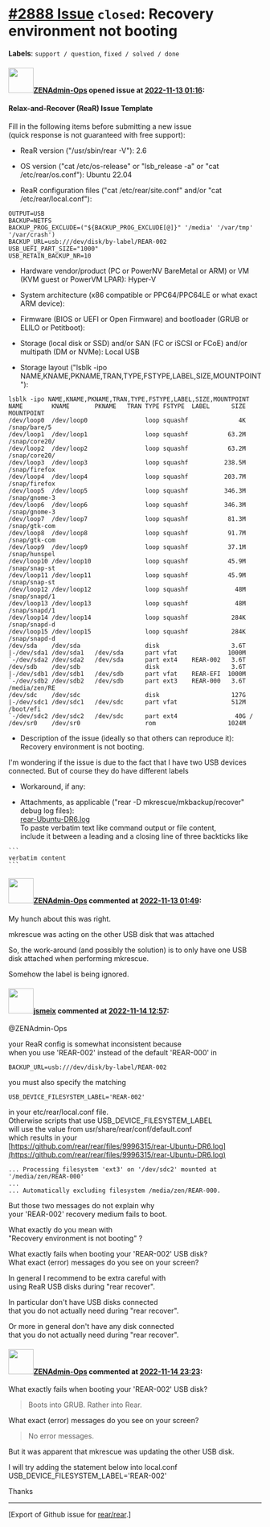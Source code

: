 [\#2888 Issue](https://github.com/rear/rear/issues/2888) `closed`: Recovery environment not booting
===================================================================================================

**Labels**: `support / question`, `fixed / solved / done`

#### <img src="https://avatars.githubusercontent.com/u/62083231?v=4" width="50">[ZENAdmin-Ops](https://github.com/ZENAdmin-Ops) opened issue at [2022-11-13 01:16](https://github.com/rear/rear/issues/2888):

#### Relax-and-Recover (ReaR) Issue Template

Fill in the following items before submitting a new issue  
(quick response is not guaranteed with free support):

-   ReaR version ("/usr/sbin/rear -V"): 2.6

-   OS version ("cat /etc/os-release" or "lsb\_release -a" or "cat
    /etc/rear/os.conf"): Ubuntu 22.04

-   ReaR configuration files ("cat /etc/rear/site.conf" and/or "cat
    /etc/rear/local.conf"):

<!-- -->

    OUTPUT=USB
    BACKUP=NETFS
    BACKUP_PROG_EXCLUDE=("${BACKUP_PROG_EXCLUDE[@]}" '/media' '/var/tmp' '/var/crash')
    BACKUP_URL=usb:///dev/disk/by-label/REAR-002
    USB_UEFI_PART_SIZE="1000"
    USB_RETAIN_BACKUP_NR=10

-   Hardware vendor/product (PC or PowerNV BareMetal or ARM) or VM (KVM
    guest or PowerVM LPAR): Hyper-V

-   System architecture (x86 compatible or PPC64/PPC64LE or what exact
    ARM device):

-   Firmware (BIOS or UEFI or Open Firmware) and bootloader (GRUB or
    ELILO or Petitboot):

-   Storage (local disk or SSD) and/or SAN (FC or iSCSI or FCoE) and/or
    multipath (DM or NVMe): Local USB

-   Storage layout ("lsblk -ipo
    NAME,KNAME,PKNAME,TRAN,TYPE,FSTYPE,LABEL,SIZE,MOUNTPOINT"):

<!-- -->

    lsblk -ipo NAME,KNAME,PKNAME,TRAN,TYPE,FSTYPE,LABEL,SIZE,MOUNTPOINT
    NAME        KNAME       PKNAME   TRAN TYPE FSTYPE  LABEL      SIZE MOUNTPOINT
    /dev/loop0  /dev/loop0                loop squashf              4K /snap/bare/5
    /dev/loop1  /dev/loop1                loop squashf           63.2M /snap/core20/
    /dev/loop2  /dev/loop2                loop squashf           63.2M /snap/core20/
    /dev/loop3  /dev/loop3                loop squashf          238.5M /snap/firefox
    /dev/loop4  /dev/loop4                loop squashf          203.7M /snap/firefox
    /dev/loop5  /dev/loop5                loop squashf          346.3M /snap/gnome-3
    /dev/loop6  /dev/loop6                loop squashf          346.3M /snap/gnome-3
    /dev/loop7  /dev/loop7                loop squashf           81.3M /snap/gtk-com
    /dev/loop8  /dev/loop8                loop squashf           91.7M /snap/gtk-com
    /dev/loop9  /dev/loop9                loop squashf           37.1M /snap/hunspel
    /dev/loop10 /dev/loop10               loop squashf           45.9M /snap/snap-st
    /dev/loop11 /dev/loop11               loop squashf           45.9M /snap/snap-st
    /dev/loop12 /dev/loop12               loop squashf             48M /snap/snapd/1
    /dev/loop13 /dev/loop13               loop squashf             48M /snap/snapd/1
    /dev/loop14 /dev/loop14               loop squashf            284K /snap/snapd-d
    /dev/loop15 /dev/loop15               loop squashf            284K /snap/snapd-d
    /dev/sda    /dev/sda                  disk                    3.6T 
    |-/dev/sda1 /dev/sda1   /dev/sda      part vfat              1000M 
    `-/dev/sda2 /dev/sda2   /dev/sda      part ext4    REAR-002   3.6T 
    /dev/sdb    /dev/sdb                  disk                    3.6T 
    |-/dev/sdb1 /dev/sdb1   /dev/sdb      part vfat    REAR-EFI  1000M 
    `-/dev/sdb2 /dev/sdb2   /dev/sdb      part ext3    REAR-000   3.6T /media/zen/RE
    /dev/sdc    /dev/sdc                  disk                    127G 
    |-/dev/sdc1 /dev/sdc1   /dev/sdc      part vfat               512M /boot/efi
    `-/dev/sdc2 /dev/sdc2   /dev/sdc      part ext4                40G /
    /dev/sr0    /dev/sr0                  rom                    1024M

-   Description of the issue (ideally so that others can reproduce
    it):  
    Recovery environment is not booting.

I'm wondering if the issue is due to the fact that I have two USB
devices connected. But of course they do have different labels

-   Workaround, if any:

-   Attachments, as applicable ("rear -D mkrescue/mkbackup/recover"
    debug log files):  
    [rear-Ubuntu-DR6.log](https://github.com/rear/rear/files/9996315/rear-Ubuntu-DR6.log)  
    To paste verbatim text like command output or file content,  
    include it between a leading and a closing line of three backticks
    like

<!-- -->

    ```
    verbatim content
    ```

#### <img src="https://avatars.githubusercontent.com/u/62083231?v=4" width="50">[ZENAdmin-Ops](https://github.com/ZENAdmin-Ops) commented at [2022-11-13 01:49](https://github.com/rear/rear/issues/2888#issuecomment-1312615091):

My hunch about this was right.

mkrescue was acting on the other USB disk that was attached

So, the work-around (and possibly the solution) is to only have one USB
disk attached when performing mkrescue.

Somehow the label is being ignored.

#### <img src="https://avatars.githubusercontent.com/u/1788608?u=925fc54e2ce01551392622446ece427f51e2f0ce&v=4" width="50">[jsmeix](https://github.com/jsmeix) commented at [2022-11-14 12:57](https://github.com/rear/rear/issues/2888#issuecomment-1313647241):

@ZENAdmin-Ops

your ReaR config is somewhat inconsistent because  
when you use 'REAR-002' instead of the default 'REAR-000' in

    BACKUP_URL=usb:///dev/disk/by-label/REAR-002

you must also specify the matching

    USB_DEVICE_FILESYSTEM_LABEL='REAR-002'

in your etc/rear/local.conf file.  
Otherwise scripts that use USB\_DEVICE\_FILESYSTEM\_LABEL  
will use the value from usr/share/rear/conf/default.conf  
which results in your  
[https://github.com/rear/rear/files/9996315/rear-Ubuntu-DR6.log](https://github.com/rear/rear/files/9996315/rear-Ubuntu-DR6.log)

    ... Processing filesystem 'ext3' on '/dev/sdc2' mounted at '/media/zen/REAR-000'
    ...
    ... Automatically excluding filesystem /media/zen/REAR-000.

But those two messages do not explain why  
your 'REAR-002' recovery medium fails to boot.

What exactly do you mean with  
"Recovery environment is not booting" ?

What exactly fails when booting your 'REAR-002' USB disk?  
What exact (error) messages do you see on your screen?

In general I recommend to be extra careful with  
using ReaR USB disks during "rear recover".

In particular don't have USB disks connected  
that you do not actually need during "rear recover".

Or more in general don't have any disk connected  
that you do not actually need during "rear recover".

#### <img src="https://avatars.githubusercontent.com/u/62083231?v=4" width="50">[ZENAdmin-Ops](https://github.com/ZENAdmin-Ops) commented at [2022-11-14 23:23](https://github.com/rear/rear/issues/2888#issuecomment-1314539566):

What exactly fails when booting your 'REAR-002' USB disk?

> Boots into GRUB. Rather into Rear.

What exact (error) messages do you see on your screen?

> No error messages.

But it was apparent that mkrescue was updating the other USB disk.

I will try adding the statement below into local.conf  
USB\_DEVICE\_FILESYSTEM\_LABEL='REAR-002'

Thanks

------------------------------------------------------------------------

\[Export of Github issue for
[rear/rear](https://github.com/rear/rear).\]
